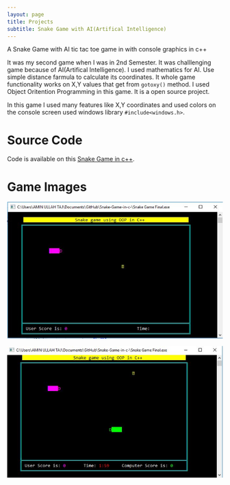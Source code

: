 ```yaml
---
layout: page
title: Projects
subtitle: Snake Game with AI(Artifical Intelligence)
---
```


A Snake Game with AI tic tac toe game in with console graphics in c++

It was my second game when I was in 2nd Semester. It was challlenging game because of AI(Artifical Intelligence). I used mathematics for AI. Use simple distance farmula to calculate its coordinates. It whole game functionality works on X,Y values that get from ```gotoxy()``` method. I used Object Oritention Programming in this game. It is a open source project.

In this game I used many features like X,Y coordinates and used colors on the console screen used windows library ```#include<windows.h>```.

# Source Code
Code is available on this [Snake Game in c++](https://github.com/AminullahTajMuhammad/Tic-Tac-Toe-in-Cpp/blob/master/tictactoe%20using%20c%2B%2B.cpp). 

# Game Images
![snake1](https://raw.githubusercontent.com/AminullahTajMuhammad/Snake-Game-in-c-/master/snake%201.JPG)

![snake2](https://raw.githubusercontent.com/AminullahTajMuhammad/Snake-Game-in-c-/master/snake%202.JPG)
